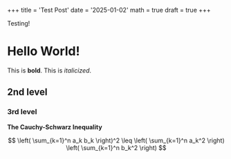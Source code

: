 +++
title = 'Test Post'
date = '2025-01-02'
math = true
draft = true
+++

Testing!

# Hello World!
This is **bold**. This is *italicized*.

## 2nd level

### 3rd level

**The Cauchy-Schwarz Inequality**

$$
\left( \sum_{k=1}^n a_k b_k \right)^2 \leq \left( \sum_{k=1}^n a_k^2 \right) \left( \sum_{k=1}^n b_k^2 \right)
$$

